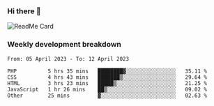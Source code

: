 ### Hi there 👋

<!--
**itzcy/itzcy** is a ✨ _special_ ✨ repository because its `README.md` (this file) appears on your GitHub profile.

Here are some ideas to get you started:

- 🔭 I’m currently working on ...
- 🌱 I’m currently learning ...
- 👯 I’m looking to collaborate on ...
- 🤔 I’m looking for help with ...
- 💬 Ask me about ...
- 📫 How to reach me: ...
- 😄 Pronouns: ...
- ⚡ Fun fact: ...
-->
![ReadMe Card](https://github-readme-stats.vercel.app/api?username=itzcy&show_icons=true&title_color=2d3198&icon_color=797cb8&text_color=24292e&bg_color=f6f8fa)

### Weekly development breakdown
<!--START_SECTION:waka-->

```text
From: 05 April 2023 - To: 12 April 2023

PHP          5 hrs 35 mins   ████████▓░░░░░░░░░░░░░░░░   35.11 %
CSS          4 hrs 43 mins   ███████▒░░░░░░░░░░░░░░░░░   29.64 %
HTML         3 hrs 23 mins   █████▒░░░░░░░░░░░░░░░░░░░   21.25 %
JavaScript   1 hr 26 mins    ██▒░░░░░░░░░░░░░░░░░░░░░░   09.02 %
Other        25 mins         ▓░░░░░░░░░░░░░░░░░░░░░░░░   02.63 %
```

<!--END_SECTION:waka-->
